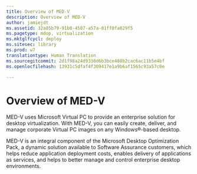 ```yaml
---
title: Overview of MED-V
description: Overview of MED-V
author: jamiejdt
ms.assetid: 32a85b79-91b0-4507-a57a-01ff0fa029f5
ms.pagetype: mdop, virtualization
ms.mktglfcycl: deploy
ms.sitesec: library
ms.prod: w7
translationtype: Human Translation
ms.sourcegitcommit: 2d1f98a24d9330d6b3bce488b2cac6ac11b5e4bf
ms.openlocfilehash: 13931c5dfaf4f309417e1a9b6af1565c93a57c0e

---
```



# Overview of MED-V


MED-V uses Microsoft Virtual PC to provide an enterprise solution for desktop virtualization. With MED-V, you can easily create, deliver, and manage corporate Virtual PC images on any Windows®-based desktop.

MED-V is an integral component of the Microsoft Desktop Optimization Pack, a dynamic solution available to Software Assurance customers, which helps reduce application deployment costs, enables delivery of applications as services, and helps to better manage and control enterprise desktop environments.

 

 








<!--HONumber=Jun16_HO4-->


